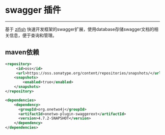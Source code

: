 # swagger 插件
------
基于 [zifish](https://github.com/wayshall/onetwo) 快速开发框架的swagger扩展，使用database存储swagger文档的相关信息，便于查询和管理。

##  maven依赖
```xml
<repository>
     <id>oss</id>
     <url>https://oss.sonatype.org/content/repositories/snapshots/</url>
    <snapshots>
        <enabled>true</enabled>
    </snapshots>
</repository>   

<dependencies>
    <dependency>
	  <groupId>org.onetwo4j</groupId>
	  <artifactId>onetwo-plugin-swaggerext</artifactId>
	  <version>4.7.2-SNAPSHOT</version>
    </dependency>
</dependencies>
```

